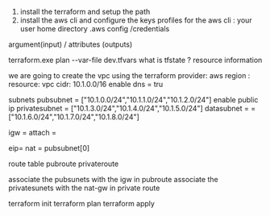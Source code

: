 1) install the terraform and setup the path 
2) install the aws cli and configure the keys
profiles for the aws cli : your user home directory .aws
config /credentials 

argument(input) / attributes (outputs)

terraform.exe plan --var-file dev.tfvars
what is tfstate ?
resource information


we are going to create the vpc using the terraform 
provider: aws
region : 
resource: vpc 
cidr: 10.1.0.0/16 
enable dns = tru 

subnets 
pubsubnet = ["10.1.0.0/24","10.1.1.0/24","10.1.2.0/24"]
enable public ip 
privatesubnet = ["10.1.3.0/24","10.1.4.0/24","10.1.5.0/24"]
datasubnet = = ["10.1.6.0/24","10.1.7.0/24","10.1.8.0/24"]

igw =
attach  =

eip=
nat = pubsubnet[0]

route table 
pubroute
privateroute

associate the pubsunets with the igw in pubroute
associate the privatesunets with the nat-gw in private route















terraform init
terraform plan
terraform apply 